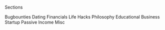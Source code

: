 Sections

Bugbounties
Dating
Financials
Life Hacks
Philosophy
Educational
Business
Startup
Passive Income
Misc
